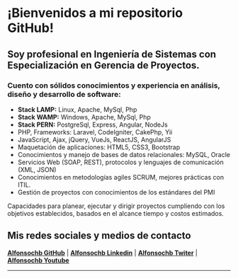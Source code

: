 # ¡Bienvenidos a mi repositorio GitHub!
## Soy profesional en Ingeniería de Sistemas con Especialización en Gerencia de Proyectos.
### Cuento con sólidos conocimientos y experiencia en análisis, diseño y desarrollo de software:
<ul>
    <li><b>Stack LAMP:</b> Linux, Apache, MySql, Php</li>
    <li><b>Stack WAMP:</b> Windows, Apache, MySql, Php</li>
    <li><b>Stack PERN:</b> PostgreSql, Express, Angular, NodeJs</li>
    <li>PHP, Frameworks: Laravel, CodeIgniter, CakePhp, Yii</li>
    <li>JavaScript, Ajax, jQuery, VueJs, ReactJS, AngularJS</li>
    <li>Maquetación de aplicaciones: HTML5, CSS3, Bootstrap</li>
    <li>Conocimientos y manejo de bases de datos relacionales: MySQL, Oracle</li>
    <li>Servicios Web (SOAP, REST), protocolos y lenguajes de comunicación (XML, JSON)</li>
    <li>Conocimientos en metodologías agiles SCRUM, mejores prácticas con ITIL.</li>
    <li>Gestión de proyectos con conocimientos de los estándares del PMI</li>
</ul>

<dl>
    <dt>Capacidades para planear, ejecutar y dirigir proyectos cumpliendo con los objetivos establecidos, basados en el alcance tiempo y costos estimados.</dt>
</dl>

## Mis redes sociales y medios de contacto

[<b>Alfonsochb GitHub</b>](https://github.com/alfonsochb) |
[<b>Alfonsochb Linkedin</b>](https://www.linkedin.com/in/alfonsochb/) | 
[<b>Alfonsochb Twiter</b>](https://twitter.com/alfonsochb) | 
[<b>Alfonsochb Youtube</b>](https://www.youtube.com/channel/UCb8nd0Ckp87sNNMIyrr77qw?view_as=subscriber)

***
